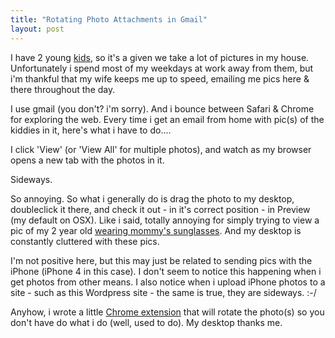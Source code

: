 ```yaml
--- 
title: "Rotating Photo Attachments in Gmail"
layout: post
---
```

I have 2 young <a href="http://www.marcgsmith.com/wp-content/uploads/2011/03/dkce.jpg">kids</a>, so it's a given we take a lot of pictures in my house.  Unfortunately i spend most of my weekdays at work away from them, but i'm thankful that my wife keeps me up to speed, emailing me pics here & there throughout the day.

I use gmail (you don't?  i'm sorry).  And i bounce between Safari & Chrome for exploring the web.  Every time i get an email from home with pic(s) of the kiddies in it, here's what i have to do....

I click 'View' (or 'View All' for multiple photos), and watch as my browser opens a new tab with the photos in it.

Sideways.

So annoying.
So what i generally do is drag the photo to my desktop, doubleclick it there, and check it out - in it's correct position - in Preview (my default on OSX).  Like i said, totally annoying for simply trying to view a pic of my 2 year old <a href="http://www.marcgsmith.com/wp-content/uploads/2011/03/dk_sunglasses.jpg">wearing mommy's sunglasses</a>.  And my desktop is constantly cluttered with these pics.

I'm not positive here, but this may just be related to sending pics with the iPhone (iPhone 4 in this case).  I don't seem to notice this happening when i get photos from other means.
I also notice when i upload iPhone photos to a site - such as this Wordpress site - the same is true, they are sideways.  :-/

Anyhow, i wrote a little <a href="http://marcsmith.github.com/#c_gmailPhotoRotate">Chrome extension</a> that will rotate the photo(s) so you don't have do what i do (well, used to do).  My desktop thanks me.
